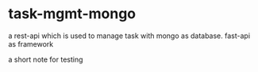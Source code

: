 # task-mgmt-mongo
a rest-api  which is used to manage task with mongo as database. fast-api as framework

a short note for testing